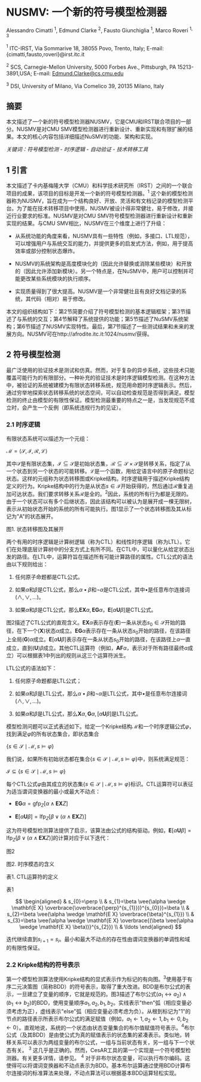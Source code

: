 # NUSMV: 一个新的符号模型检测器

Alessandro Cimatti $^1$, Edmund Clarke $^2$, Fausto Giunchiglia $^1$, Marco Roveri $^{1,3}$

$^1$ ITC-IRST, Via Sommarive 18, 38055 Povo, Trento, Italy; E-mail: {cimatti,fausto,roveri}@irst.itc.it

$^2$ SCS, Carnegie-Mellon University, 5000 Forbes Ave., Pittsburgh, PA 15213-3891,USA; E-mail: Edmund.Clarke@cs.cmu.edu 

$^3$ DSI, University of Milano, Via Comelico 39, 20135 Milano, Italy

## 摘要

本文描述了一个新的符号模型检测器NUSMV，它是CMU和IRST联合项目的一部分。NUSMV是对CMU SMV模型检测器进行重新设计、重新实现和有限扩展的结果。本文的核心内容包括详细描述NuSMV的功能、架构和实现。

*关键词：符号模型检测 - 时序逻辑 - 自动验证 - 技术转移工具*

## 1 引言 

本文描述了卡内基梅隆大学（CMU）和科学技术研究所（IRST）之间的一个联合项目的成果，该项目的目标是开发一个新的符号模型检测器。$^1$ 这个新的模型检测器称为NUSMV，旨在成为一个结构良好、开放、灵活和有文档记录的模型检测平台。为了能在技术转移项目中使用，NUSMV被设计得非常健壮，易于修改，并接近行业要求的标准。NUSMV是对CMU SMV符号模型检测器进行重新设计和重新实现的结果。与CMU SMV相比，NUSMV在三个维度上进行了升级：

- 从系统功能的角度来看，NUSMV具有一些特性（例如，多接口、LTL规范），可以增强用户与系统交互的能力，并提供更多的启发式方法，例如，用于提高效率或部分控制状态爆炸。

- NUSMV的系统架构是高度模块化的（因此允许替换或消除某些模块）和开放的（因此允许添加新模块）。另一个特点是，在NuSMV中，用户可以控制并可能更改某些系统模块的执行顺序。

- 实现质量得到了很大提高。NUSMV是一个非常健壮且有良好文档记录的系统，其代码（相对）易于修改。

本文的组织结构如下：第2节简要介绍了符号模型检测的基本逻辑框架；第3节描述了与系统的交互；第4节解释了系统提供的功能；第5节描述了NuSMV系统架构；第6节描述了NUSMV实现特性。最后，第7节描述了一些测试结果和未来的发展方向。NUSMV可在http://afrodite.itc.it:1024/nusmv/获得。

## 2 符号模型检测

最广泛使用的验证技术是测试和仿真。然而，对于复杂的异步系统，这些技术只能覆盖可能行为的有限部分。一种补充的验证技术是时序逻辑模型检测。在这种方法中，被验证的系统被建模为有限状态转移系统，规范用命题时序逻辑表示。然后，通过穷举地探索状态转移系统的状态空间，可以自动检查规范是否得到满足。模型检测的终止由模型的有限性保证。模型检测最重要的特点之一是，当发现规范不成立时，会产生一个反例（即系统违规行为的见证）。

### 2.1 时序逻辑

有限状态系统可以描述为一个元组：

$\mathcal{M}=\langle\mathcal{S}, \mathcal{I}, \mathcal{R}, \mathcal{L}\rangle$

其中$\mathcal{S}$是有限状态集，$\mathcal{I} \subseteq \mathcal{S}$是初始状态集，$\mathcal{R} \subseteq \mathcal{S} \times \mathcal{S}$是转移关系，指定了从一个状态到另一个状态的可能转移。$\mathcal{L}$是一个函数，用给定语言中的原子命题标记状态。这样的元组称为状态转移图或Kripke结构。时序逻辑用于描述Kripke结构定义的行为。Kripke结构中的行为是从状态$s \in \mathcal{I}$开始获得的，然后通过$\mathcal{R}$重复追加可达状态。我们要求转移关系$\mathcal{R}$是全的。$^2$因此，系统的所有行为都是无限的。由于一个状态可以有多个后继状态，因此该结构可以被认为是展开成一棵无限树，表示从初始状态开始的系统的所有可能执行。图1显示了一个状态转移图及其从标记为"A"的状态展开。


图1. 状态转移图及其展开

两个有用的时序逻辑是计算树逻辑（称为CTL）和线性时序逻辑（称为LTL）。它们在处理底层计算树中的分支方式上有所不同。在CTL中，可以量化从给定状态出发的路径。在LTL中，运算符旨在描述所有可能计算路径的属性。CTL公式的语法由以下规则给出：

1. 任何原子命题都是CTL公式。

2. 如果$\alpha$和$\beta$是CTL公式，那么$\alpha \bullet \beta$和$\neg \alpha$是CTL公式，其中$\bullet$是任意布尔连接词$(\wedge, \vee, \ldots)$。

3. 如果$\alpha$和$\beta$是CTL公式，那么$\mathbf{E X} \alpha, \mathbf{E G} \alpha$，$\mathbf{E}[\alpha \mathbf{U} \beta]$是CTL公式。

图2描述了CTL公式的直观含义。$\mathbf{E X} \alpha$表示存在$(\mathbf{E})$一条从状态$s_{0} \in \mathcal{S}$开始的路径，在下一个$(\mathbf{X})$状态$\alpha$成立。$\mathbf{EG} \alpha$表示存在一条从状态$s_{0}$开始的路径，在该路径上全局$(\mathbf{G}) \alpha$成立。$\mathbf{E}[\alpha \mathbf{U} \beta]$表示存在一条从状态$s_{0}$开始的路径，在该路径上$\alpha$一直成立，直到$(\mathbf{U}) \beta$成立。其他CTL运算符（例如，$\mathbf{AF} \alpha$，表示对于所有路径最终$\alpha$成立）可以根据表1中列出的规则从这三个运算符派生。

LTL公式的语法如下：

1. 任何原子命题都是LTL公式；

2. 如果$\alpha$和$\beta$是LTL公式，那么$\alpha \bullet \beta$和$\neg \alpha$是LTL公式，其中$\bullet$是任意布尔连接词$(\wedge, \vee, \ldots)$。

3. 如果$\alpha$和$\beta$是LTL公式，那么$\mathbf{X} \alpha, \mathbf{G} \alpha,[\alpha \mathbf{U} \beta]$是LTL公式。

模型检测问题可以正式表述如下。给定一个Kripke结构$\mathcal{M}$和一个时序逻辑公式$\varphi$，找到满足$\varphi$的所有状态集合，即状态集合

$\{s \in \mathcal{S} \mid \mathcal{M}, s \models \varphi\}$

我们说，如果所有初始状态都在集合$\{s \in \mathcal{S} \mid \mathcal{M}, s \models \varphi\}$中，则系统满足规范：

$\mathcal{I} \subseteq\{s \in \mathcal{S} \mid \mathcal{M}, s \models \varphi\}$

每个CTL公式$\varphi$由其成立的状态集$\{s \in \mathcal{S} \mid \mathcal{M}, s \models \varphi\}$标识。CTL运算符可以表征为适当谓词变换器的最小或最大不动点：

- $\mathbf{EG} \alpha=\operatorname{gfp}_{Z}[\alpha \wedge \mathbf{E X} Z]$

- $\mathbf{E}[\alpha \mathbf{U} \beta]=\operatorname{lfp}_{Z}[\beta \vee(\alpha \wedge \mathbf{E X} Z)]$

这为符号模型检测算法提供了启示，该算法由公式的结构驱动。例如，$\mathbf{E}[\alpha \mathbf{U} \beta]=\operatorname{lfp}_{Z}[\beta \vee(\alpha \wedge \mathbf{E X} Z)]$的计算对应于以下迭代：

图2

图2. 时序模态的含义

表1. CTL运算符的定义

表1

$$
\begin{aligned}
& s_{0}=\perp \\
& s_{1}=\beta \vee(\alpha \wedge \mathbf{E X} \overbrace{\overbrace{\perp}^{s_{1}})}^{s_{0}})=\beta \\
& s_{2}=\beta \vee(\alpha \wedge \mathbf{E X} \overbrace{\beta}^{s_{1}}) \\
& s_{3}=\beta \vee(\alpha \wedge \mathbf{E X} \overbrace{(\beta \vee(\alpha \wedge \mathbf{E X} \beta))}^{s_{2}}) \\
& \ldots
\end{aligned} 
$$

迭代继续直到$s_{i+1}=s_{i}$。最小和最大不动点的存在性由谓词变换器的单调性和域的有限性保证。

### 2.2 Kripke结构的符号表示

第一个模型检测算法使用Kripke结构的显式表示作为标记的有向图。$^3$使用基于有序二元决策图（简称BDD）的符号表示，取得了重大改进。BDD是布尔公式的表示，一旦建立了变量的顺序，它就是规范的。图3描述了布尔公式$(a_{1} \leftrightarrow a_{2}) \wedge(b_{1} \leftrightarrow b_{2})$的BDD，使用变量顺序$a_{1}, a_{2}, b_{1}, b_{2}$。实线表示"then"弧（相应变量必须考虑为正），虚线表示"else"弧（相应变量必须考虑为负）。从根到标记为"1"的节点的路径表示所表示布尔公式的满足赋值（例如，$a_{1} \leftarrow 1, a_{2} \leftarrow 1, b_{1} \leftarrow 0, b_{2} \leftarrow 0$）。直观地说，系统的一个状态由状态变量集合的布尔值赋值符号表示。$^4$布尔公式（及其BDD）是由使公式为真的赋值表示的状态集的紧凑表示。类似地，转移关系可以表示为两组变量的布尔公式，一组与当前状态有关，另一组与下一个状态有关。
$^3$ 这几乎是正确的。然而，CesAR工具的第一个实现是一个符号模型检测器。有关更多详情，请参见。
$^4$ 对于非布尔状态变量，可以执行布尔编码。这使得可以将谓词变换器和不动点表示为BDD。基本布尔运算通过使用BDD计算布尔连接词的标准算法来处理，不动点算法可以根据基本BDD运算轻松实现。

